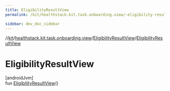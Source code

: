 ```yaml
---
title: EligibilityResultView
permalink: /kit/healthstack.kit.task.onboarding.view/-eligibility-result-view/-eligibility-result-view.html

sidebar: dev_doc_sidebar
---
```

//[kit](../../../kit.html)/[healthstack.kit.task.onboarding.view](../index.html)/[EligibilityResultView](index.html)/[EligibilityResultView](-eligibility-result-view.html)



# EligibilityResultView



[androidJvm]\
fun [EligibilityResultView](-eligibility-result-view.html)()




